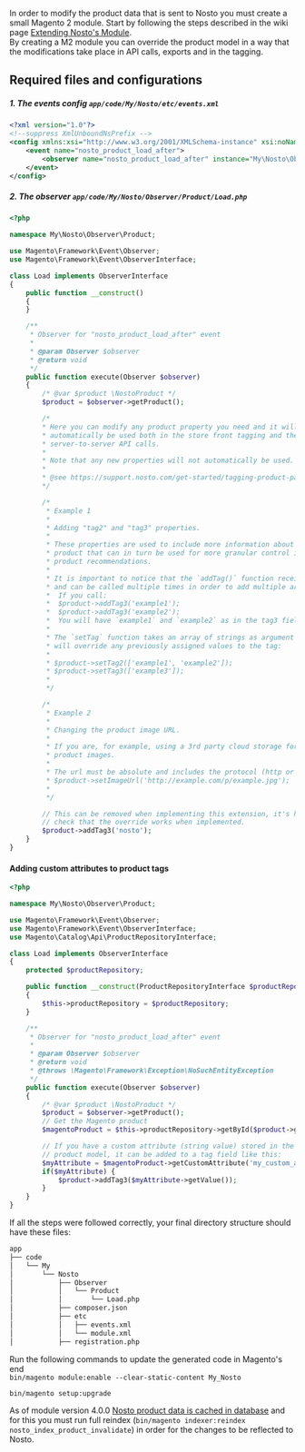 In order to modify the product data that is sent to Nosto you must create a small Magento 2 module. Start by following the steps described in the wiki page [Extending Nosto's Module](Overriding-or-extending-functionalities.md). <br>
By creating a M2 module you can override the product model in a way that the modifications take place in API calls, exports and in the tagging.

## Required files and configurations

##### 1. The events config `app/code/My/Nosto/etc/events.xml`

```xml
<?xml version="1.0"?>
<!--suppress XmlUnboundNsPrefix -->
<config xmlns:xsi="http://www.w3.org/2001/XMLSchema-instance" xsi:noNamespaceSchemaLocation="urn:magento:framework:Event/etc/events.xsd">
    <event name="nosto_product_load_after">
        <observer name="nosto_product_load_after" instance="My\Nosto\Observer\Product\Load" />
    </event>
</config>
```

##### 2. The observer `app/code/My/Nosto/Observer/Product/Load.php`

```php
<?php

namespace My\Nosto\Observer\Product;

use Magento\Framework\Event\Observer;
use Magento\Framework\Event\ObserverInterface;

class Load implements ObserverInterface
{
    public function __construct()
    {
    }

    /**
     * Observer for "nosto_product_load_after" event
     *
     * @param Observer $observer
     * @return void
     */
    public function execute(Observer $observer)
    {
        /* @var $product \NostoProduct */
        $product = $observer->getProduct();

        /*
        * Here you can modify any product property you need and it will
        * automatically be used both in the store front tagging and the
        * server-to-server API calls.
        *
        * Note that any new properties will not automatically be used.
        *
        * @see https://support.nosto.com/get-started/tagging-product-pages/
        */

        /*
         * Example 1
         *
         * Adding "tag2" and "tag3" properties.
         *
         * These properties are used to include more information about the
         * product that can in turn be used for more granular control in the
         * product recommendations.
         *
         * It is important to notice that the `addTag()` function receives a string as an argument
         * and can be called multiple times in order to add multiple arguments.
         *  If you call:
         *  $product->addTag3('example1');
         *  $product->addTag3('example2');
         *  You will have `example1` and `example2` as in the tag3 field.
         *
         * The `setTag` function takes an array of strings as argument and
         * will override any previously assigned values to the tag:
         *
         * $product->setTag2(['example1', 'example2']);
         * $product->setTag3(['example3']);
         * 
         */

        /*
         * Example 2
         *
         * Changing the product image URL.
         *
         * If you are, for example, using a 3rd party cloud storage for your
         * product images.
         *
         * The url must be absolute and includes the protocol (http or https).
         * $product->setImageUrl('http://example.com/p/example.jpg');
         *
         */

        // This can be removed when implementing this extension, it's here only to
        // check that the override works when implemented.
        $product->addTag3('nosto');
    }
}
```

#### Adding custom attributes to product tags
```php
<?php

namespace My\Nosto\Observer\Product;

use Magento\Framework\Event\Observer;
use Magento\Framework\Event\ObserverInterface;
use Magento\Catalog\Api\ProductRepositoryInterface;

class Load implements ObserverInterface
{
    protected $productRepository;

    public function __construct(ProductRepositoryInterface $productRepository)
    {
        $this->productRepository = $productRepository;
    }

    /**
     * Observer for "nosto_product_load_after" event
     *
     * @param Observer $observer
     * @return void
     * @throws \Magento\Framework\Exception\NoSuchEntityException
     */
    public function execute(Observer $observer)
    {
        /* @var $product \NostoProduct */
        $product = $observer->getProduct();
        // Get the Magento product
        $magentoProduct = $this->productRepository->getById($product->getProductId());

        // If you have a custom attribute (string value) stored in the Magento
        // product model, it can be added to a tag field like this:
        $myAttribute = $magentoProduct->getCustomAttribute('my_custom_attribute');
        if($myAttribute) {
            $product->addTag3($myAttribute->getValue());
        }
    }
}


```
If all the steps were followed correctly, your final directory structure should have these files:
```bash
app
├── code
│   └── My
│       └── Nosto
│           ├── Observer
│           │   └── Product
│           │       └── Load.php
│           ├── composer.json
│           ├── etc
│           │   ├── events.xml
│           │   └── module.xml
│           ├── registration.php
```
Run the following commands to update the generated code in Magento's end <br>
`bin/magento module:enable --clear-static-content My_Nosto`

`bin/magento setup:upgrade`

As of module version 4.0.0 [Nosto product data is cached in database](Caching-Improvements.md) and for this you must run full reindex (`bin/magento indexer:reindex nosto_index_product_invalidate`) in order for the changes to be reflected to Nosto.